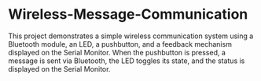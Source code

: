 # Wireless-Message-Communication
This project demonstrates a simple wireless communication system using a Bluetooth module, an LED, a pushbutton, and a feedback mechanism displayed on the Serial Monitor. When the pushbutton is pressed, a message is sent via Bluetooth, the LED toggles its state, and the status is displayed on the Serial Monitor.

